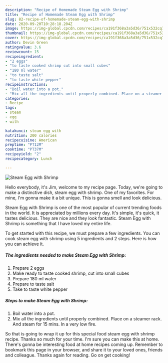 ```yaml
---
description: "Recipe of Homemade Steam Egg with Shrimp"
title: "Recipe of Homemade Steam Egg with Shrimp"
slug: 82-recipe-of-homemade-steam-egg-with-shrimp
date: 2020-09-20T10:28:18.204Z
image: https://img-global.cpcdn.com/recipes/ca191f368a3a5d36/751x532cq70/steam-egg-with-shrimp-recipe-main-photo.jpg
thumbnail: https://img-global.cpcdn.com/recipes/ca191f368a3a5d36/751x532cq70/steam-egg-with-shrimp-recipe-main-photo.jpg
cover: https://img-global.cpcdn.com/recipes/ca191f368a3a5d36/751x532cq70/steam-egg-with-shrimp-recipe-main-photo.jpg
author: Devin Green
ratingvalue: 3.6
reviewcount: 15
recipeingredient:
- "2 eggs"
- "to taste cooked shrimp cut into small cubes"
- "180 ml water"
- "to taste salt"
- "to taste white pepper"
recipeinstructions:
- "Boil water into a pot."
- "Mix all the ingredients until properly combined. Place on a steamer rack. And steam for 15 mins. In a very low fire."
categories:
- Recipe
tags:
- steam
- egg
- with

katakunci: steam egg with 
nutrition: 200 calories
recipecuisine: American
preptime: "PT12M"
cooktime: "PT37M"
recipeyield: "2"
recipecategory: Lunch

---
```



![Steam Egg with Shrimp](https://img-global.cpcdn.com/recipes/ca191f368a3a5d36/751x532cq70/steam-egg-with-shrimp-recipe-main-photo.jpg)

Hello everybody, it's Jim, welcome to my recipe page. Today, we're going to make a distinctive dish, steam egg with shrimp. One of my favorites. For mine, I'm gonna make it a bit unique. This is gonna smell and look delicious.



Steam Egg with Shrimp is one of the most popular of current trending foods in the world. It is appreciated by millions every day. It's simple, it's quick, it tastes delicious. They are nice and they look fantastic. Steam Egg with Shrimp is something that I have loved my entire life.


To get started with this recipe, we must prepare a few ingredients. You can cook steam egg with shrimp using 5 ingredients and 2 steps. Here is how you can achieve it.

<!--inarticleads1-->

##### The ingredients needed to make Steam Egg with Shrimp:

1. Prepare 2 eggs
1. Make ready to taste cooked shrimp, cut into small cubes
1. Prepare 180 ml water
1. Prepare to taste salt
1. Take to taste white pepper




<!--inarticleads2-->

##### Steps to make Steam Egg with Shrimp:

1. Boil water into a pot.
1. Mix all the ingredients until properly combined. Place on a steamer rack. And steam for 15 mins. In a very low fire.




So that is going to wrap it up for this special food steam egg with shrimp recipe. Thanks so much for your time. I'm sure you can make this at home. There's gonna be interesting food at home recipes coming up. Remember to bookmark this page in your browser, and share it to your loved ones, friends and colleague. Thanks again for reading. Go on get cooking!
